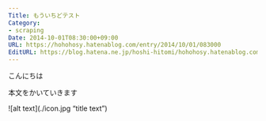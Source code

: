 ```yaml
---
Title: もういちどテスト
Category:
- scraping
Date: 2014-10-01T08:30:00+09:00
URL: https://hohohosy.hatenablog.com/entry/2014/10/01/083000
EditURL: https://blog.hatena.ne.jp/hoshi-hitomi/hohohosy.hatenablog.com/atom/entry/6801883189127780347
---
```


 こんにちは

 本文をかいていきます

 ![alt text](./icon.jpg “title text”)

